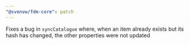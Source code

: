 ```yaml
---
"@svenvw/fdm-core": patch
---
```


Fixes a bug in `syncCatalogue` where, when an item already exists but its hash has changed, the other properties were not updated
